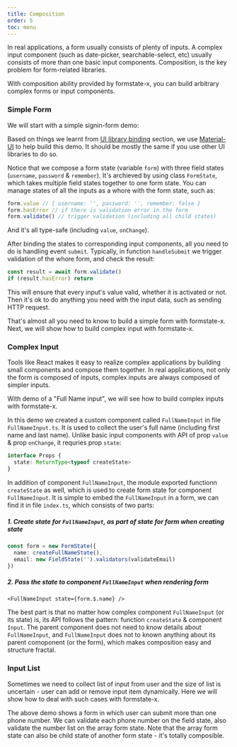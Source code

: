 ```yaml
---
title: Composition
order: 5
toc: menu
---
```


In real applications, a form usually consists of plenty of inputs. A complex input component (such as date-picker, searchable-select, etc) usually consists of more than one basic input components. Composition, is the key problem for form-related libraries.

With composition ability provided by formstate-x, you can build arbitrary complex forms or input components.

### Simple Form

We will start with a simple signin-form demo:

<code src="./signin-form.tsx"></code>

Based on things we learnt from [UI library binding](/TODO) section, we use [Material-UI](https://mui.com/) to help build this demo. It should be mostly the same if you use other UI libraries to do so.

Notice that we compose a form state (variable `form`) with three field states (`username`, `password` & `remember`). It's archieved by using class `FormState`, which takes multiple field states together to one form state. You can manage states of all the inputs as a whore with the form state, such as:

```ts
form.value // { username: '', password: '', remember: false }
form.hasError // if there is validation error in the form
form.validate() // trigger validation (including all child states)
```

And it's all type-safe (including `value`, `onChange`).

After binding the states to corresponding input components, all you need to do is handling event `submit`. Typically, in function `handleSubmit` we trigger validation of the whore form, and check the result:

```ts
const result = await form.validate()
if (result.hasError) return
```

This will ensure that every input's value valid, whether it is activated or not. Then it's ok to do anything you need with the input data, such as sending HTTP request.

That's almost all you need to know to build a simple form with formstate-x. Next, we will show how to build complex input with formstate-x.

### Complex Input

Tools like React makes it easy to realize complex applications by building small components and compose them together. In real applications, not only the form is composed of inputs, complex inputs are always composed of simpler inputs.

With demo of a "Full Name input", we will see how to build complex inputs with formstate-x.

<code src="./full-name-input/index.tsx"></code>

In this demo we created a custom component called `FullNameInput` in file `FullNameInput.ts`. It is used to collect the user's full name (including first name and last name). Unlike basic input components with API of prop `value` & prop `onChange`, it requries prop `state`:

```ts
interface Props {
  state: ReturnType<typeof createState>
}
```

In addition of component `FullNameInput`, the module exported functionn `createState` as well, which is used to create form state for component `FullNameInput`. It is simple to embed the `FullNameInput` in a form, we can find it in file `index.ts`, which consists of two parts:

##### 1. Create state for `FullNameInput`, as part of state for form when creating state

```ts
const form = new FormState({
  name: createFullNameState(),
  email: new FieldState('').validators(validateEmail)
})
```

##### 2. Pass the state to component `FullNameInput` when rendering form

```tsx | pure
<FullNameInput state={form.$.name} />
```

The best part is that no matter how complex component `FullNameInput` (or its state) is, its API follows the pattern: function `createState` & component `Input`. The parent component does not need to know details about `FullNameInput`, and `FullNameInput` does not to known anything about its parent comoponent (or the form), which makes composition easy and structure fractal.

### Input List

Sometimes we need to collect list of input from user and the size of list is uncertain - user can add or remove input item dynamically. Here we will show how to deal with such cases with formstate-x.

<code src="./input-list.tsx"></code>

The above demo shows a form in which user can submit more than one phone number. We can validate each phone number on the field state, also validate the number list on the array form state. Note that the array form state can also be child state of another form state - it's totally composible.
